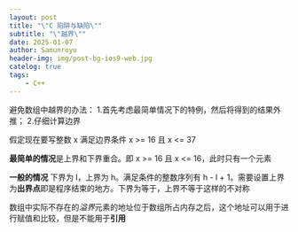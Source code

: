 ```yaml
---
layout: post
title: "\"C 陷阱与缺陷\""
subtitle: "\"越界\""
date: 2025-01-07
author: Samunroyu
header-img: img/post-bg-ios9-web.jpg
catelog: true
tags:
    - C++
---
```


避免数组中越界的办法：
1.首先考虑最简单情况下的特例，然后将得到的结果外推；
2.仔细计算边界

假定现在要写整数 x 满足边界条件 x >= 16 且 x <= 37

**最简单的情况**是上界和下界重合。即 x >= 16 且 x <= 16，此时只有一个元素

**一般的情况** 下界为 l，上界为 h。满足条件的整数序列有 h - l + 1。需要设置上界为**出界点**即是程序结束的地方。下界为等于，上界不等于这样的不对称

数组中实际不存在的*溢界*元素的地址位于数组所占内存之后，这个地址可以用于进行赋值和比较，但是不能用于**引用** 
